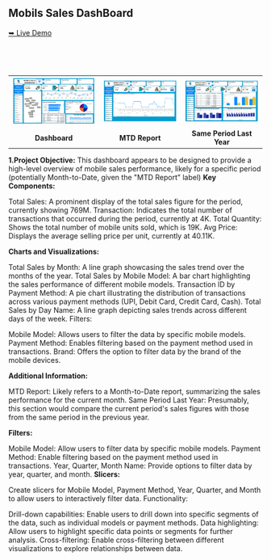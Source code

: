 ## Mobils Sales DashBoard
[➥ Live Demo](https://app.powerbi.com/view?r=eyJrIjoiZTVjN2M1NWUtMzMyYi00MWRlLWFiYmMtYzdhOTkyNmJiMWU4IiwidCI6IjNjYWNjYzA2LTY3ZmEtNDdjZS05YzVhLTIyNDM2OWUxNzZlMyJ9)

<table>
    <tr>
        <td><img src="https://github.com/mishrashivamgg/Mobil-Sales/blob/main/Image/Dashboard.png" width="300"/></td>
        <td><img src="https://github.com/mishrashivamgg/Mobil-Sales/blob/main/Image/MTD%20Report.png" width="300"/></td>
        <td><img src="https://github.com/mishrashivamgg/Mobil-Sales/blob/main/Image/Same%20Period%20Last%20Year.png" width="300"/></td>
        
        
        
        
    </tr>

<tr>
        <td align="center"><b>Dashboard</b></td>
        <td align="center"><b>MTD Report</b></td>
        <td align="center"><b>Same Period Last Year</b></td>
  
    </tr>
</table>

**1.Project Objective:**
This dashboard appears to be designed to provide a high-level overview of mobile sales performance, likely for a specific period (potentially Month-to-Date, given the "MTD Report" label)
**Key Components:**

Total Sales: A prominent display of the total sales figure for the period, currently showing 769M.
Transaction: Indicates the total number of transactions that occurred during the period, currently at 4K.
Total Quantity: Shows the total number of mobile units sold, which is 19K.
Avg Price: Displays the average selling price per unit, currently at 40.11K.

**Charts and Visualizations:**

Total Sales by Month: A line graph showcasing the sales trend over the months of the year.
Total Sales by Mobile Model: A bar chart highlighting the sales performance of different mobile models.
Transaction ID by Payment Method: A pie chart illustrating the distribution of transactions across various payment methods (UPI, Debit Card, Credit Card, Cash).
Total Sales by Day Name: A line graph depicting sales trends across different days of the week.
Filters:

Mobile Model: Allows users to filter the data by specific mobile models.
Payment Method: Enables filtering based on the payment method used in transactions.
Brand: Offers the option to filter data by the brand of the mobile devices.

**Additional Information:**

MTD Report: Likely refers to a Month-to-Date report, summarizing the sales performance for the current month.
Same Period Last Year: Presumably, this section would compare the current period's sales figures with those from the same period in the previous year.

**Filters:**

Mobile Model: Allow users to filter data by specific mobile models.
Payment Method: Enable filtering based on the payment method used in transactions.
Year, Quarter, Month Name: Provide options to filter data by year, quarter, and month.
**Slicers:**

Create slicers for Mobile Model, Payment Method, Year, Quarter, and Month to allow users to interactively filter data.
Functionality:

Drill-down capabilities: Enable users to drill down into specific segments of the data, such as individual models or payment methods.
Data highlighting: Allow users to highlight specific data points or segments for further analysis.
Cross-filtering: Enable cross-filtering between different visualizations to explore relationships between data.

